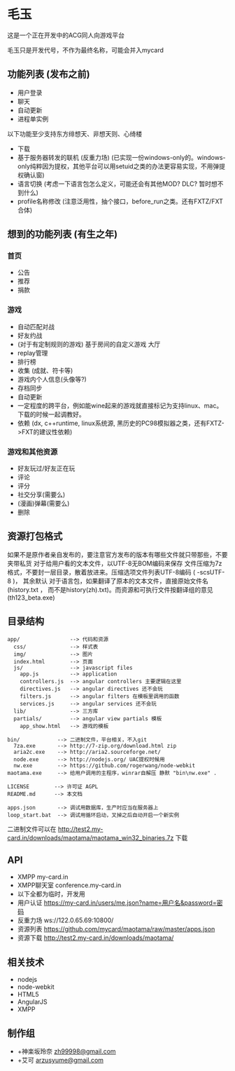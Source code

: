 # 毛玉

这是一个正在开发中的ACG同人向游戏平台

毛玉只是开发代号，不作为最终名称，可能会并入mycard

## 功能列表 (发布之前)
* 用户登录
* 聊天
* 自动更新
* 进程单实例

以下功能至少支持东方绯想天、非想天则、心绮楼
* 下载
* 基于服务器转发的联机 (反重力场)  (已实现一份windows-only的。windows-only纯粹因为提权，其他平台可以用setuid之类的办法更容易实现，不用弹提权确认窗)
* 语言切换 (考虑一下语言包怎么定义，可能还会有其他MOD? DLC? 暂时想不到什么)
* profile名称修改 (注意泛用性，抽个接口，before_run之类。还有FXTZ/FXT合体)

## 想到的功能列表 (有生之年)
### 首页
* 公告
* 推荐
* 捐款

### 游戏
* 自动匹配对战
* 好友约战
* (对于有定制规则的游戏) 基于房间的自定义游戏 大厅
* replay管理
* 排行榜
* 收集 (成就、符卡等)
* 游戏内个人信息(头像等?)
* 存档同步
* 自动更新
* 一定程度的跨平台，例如能wine起来的游戏就直接标记为支持linux、mac。下载的时候一起调教好。
* 依赖 (dx, c++runtime, linux系统源, 黑历史的PC98模拟器之类，还有FXTZ->FXT的建议性依赖)

### 游戏和其他资源
* 好友玩过/好友正在玩
* 评论
* 评分
* 社交分享(需要么)
* (漫画)弹幕(需要么)
* 删除

## 资源打包格式
如果不是原作者亲自发布的，要注意官方发布的版本有哪些文件就只带那些，不要夹带私货
对于给用户看的文本文件，以UTF-8无BOM编码来保存
文件压缩为7z格式，不要封一层目录，散着放进来。压缩选项文件列表UTF-8编码 ( -scsUTF-8 )， 其余默认
对于语言包，如果翻译了原本的文本文件，直接原始文件名(history.txt ， 而不是history(zh).txt)。而资源和可执行文件按翻译组的意见(th123_beta.exe)

## 目录结构

    app/                --> 代码和资源
      css/              --> 样式表
      img/              --> 图片
      index.html        --> 页面
      js/               --> javascript files
        app.js          --> application
        controllers.js  --> angular controllers 主要逻辑在这里
        directives.js   --> angular directives 还不会玩
        filters.js      --> angular filters 在模板里调用的函数
        services.js     --> angular services 还不会玩
      lib/              --> 三方库
      partials/         --> angular view partials 模板
        app_show.html   --> 游戏的模板

    bin/            --> 二进制文件，平台相关，不入git
      7za.exe       --> http://7-zip.org/download.html zip 
      aria2c.exe    --> http://aria2.sourceforge.net/
      node.exe      --> http://nodejs.org/ UAC提权时候用
      nw.exe        --> https://github.com/rogerwang/node-webkit
    maotama.exe     --> 给用户调用的主程序，winrar自解压 静默 "bin\nw.exe" .

    LICENSE        --> 许可证 AGPL
    README.md      --> 本文档

    apps.json       --> 调试用数据库，生产时应当在服务器上
    loop_start.bat  --> 调试用循环启动，叉掉之后自动开启一个新实例

二进制文件可以在 http://test2.my-card.in/downloads/maotama/maotama_win32_binaries.7z 下载

## API
* XMPP my-card.in
* XMPP聊天室 conference.my-card.in
* 以下全都为临时，开发用
* 用户认证 https://my-card.in/users/me.json?name=用户名&password=密码
* 反重力场 ws://122.0.65.69:10800/
* 资源列表 https://github.com/mycard/maotama/raw/master/apps.json
* 资源下载 http://test2.my-card.in/downloads/maotama/

## 相关技术

* nodejs
* node-webkit
* HTML5
* AngularJS
* XMPP


## 制作组

* +神楽坂玲奈 <zh99998@gmail.com>
* +艾可 <arzusyume@gmail.com>
